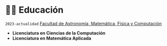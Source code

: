 # 👨‍🎓 Educación
`2023-actualidad` [Facultad de Astronomía, Matemática, Física y Computación](https://www.famaf.unc.edu.ar/)
- **Licenciatura en Ciencias de la Computación** 
- **Licenciatura en Matemática Aplicada**
